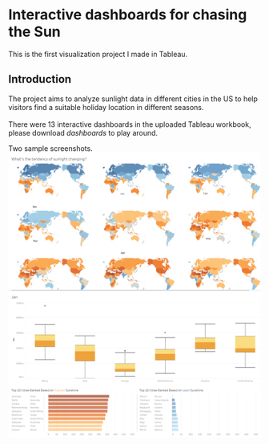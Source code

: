 # Interactive dashboards for chasing the Sun
This is the first visualization project I made in Tableau.

## Introduction
The project aims to analyze sunlight data in different cities in the US to help visitors find a suitable holiday location in different seasons.</br></br>
There were 13 interactive dashboards in the uploaded Tableau workbook, please download *dashboards* to play around.</br>

Two sample screenshots.
![](Images/chasing-the-sun.png)
![](Images/sunlight-distribution-jan.png)

